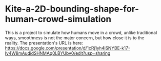 # Kite-a-2D-bounding-shape-for-human-crowd-simulation
This is a project to simulate how humans move in a crowd, unlike traditional ways, smoothness is not the major concern, but how close it is to the reality.
The presentation's URL is here: https://docs.google.com/presentation/d/1cRj1yh4iSNYBE-k17-Iv4W8mAudidSHNMAq0LBYUbv0/edit?usp=sharing
